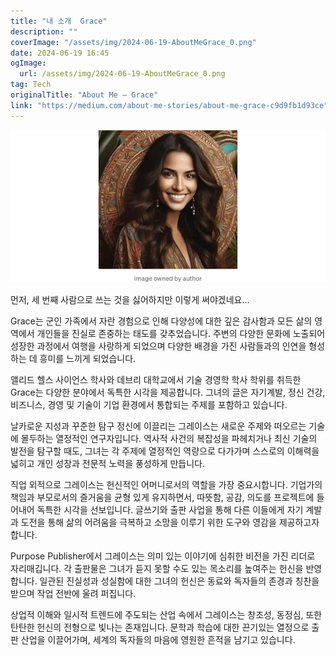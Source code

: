 ```yaml
---
title: "내 소개  Grace"
description: ""
coverImage: "/assets/img/2024-06-19-AboutMeGrace_0.png"
date: 2024-06-19 16:45
ogImage: 
  url: /assets/img/2024-06-19-AboutMeGrace_0.png
tag: Tech
originalTitle: "About Me — Grace"
link: "https://medium.com/about-me-stories/about-me-grace-c9d9fb1d93ce"
---
```



![Grace's profile picture](/assets/img/2024-06-19-AboutMeGrace_0.png)

먼저, 세 번째 사람으로 쓰는 것을 싫어하지만 이렇게 써야겠네요...

Grace는 군인 가족에서 자란 경험으로 인해 다양성에 대한 깊은 감사함과 모든 삶의 영역에서 개인들을 진실로 존중하는 태도를 갖추었습니다. 주변의 다양한 문화에 노출되어 성장한 과정에서 여행을 사랑하게 되었으며 다양한 배경을 가진 사람들과의 인연을 형성하는 데 흥미를 느끼게 되었습니다.

앨리드 헬스 사이언스 학사와 데브리 대학교에서 기술 경영학 학사 학위를 취득한 Grace는 다양한 분야에서 독특한 시각을 제공합니다. 그녀의 글은 자기계발, 정신 건강, 비즈니스, 경영 및 기술이 기업 환경에서 통합되는 주제를 포함하고 있습니다.

<div class="content-ad"></div>

날카로운 지성과 꾸준한 탐구 정신에 이끌리는 그레이스는 새로운 주제와 떠오르는 기술에 몰두하는 열정적인 연구자입니다. 역사적 사건의 복잡성을 파헤치거나 최신 기술의 발전을 탐구할 때도, 그녀는 각 주제에 열정적인 역량으로 다가가며 스스로의 이해력을 넓히고 개인 성장과 전문적 노력을 풍성하게 만듭니다.

직업 외적으로 그레이스는 헌신적인 어머니로서의 역할을 가장 중요시합니다. 기업가의 책임과 부모로서의 즐거움을 균형 있게 유지하면서, 따뜻함, 공감, 의도를 프로젝트에 들어내어 독특한 시각을 선보입니다. 글쓰기와 출판 사업을 통해 다른 이들에게 자기 계발과 도전을 통해 삶의 어려움을 극복하고 소망을 이루기 위한 도구와 영감을 제공하고자 합니다.

Purpose Publisher에서 그레이스는 의미 있는 이야기에 심취한 비전을 가진 리더로 자리매깁니다. 각 출판물은 그녀가 듣지 못할 수도 있는 목소리를 높여주는 헌신을 반영합니다. 일관된 진실성과 성실함에 대한 그녀의 헌신은 동료와 독자들의 존경과 칭찬을 받으며 작업 전반에 울려 퍼집니다.

상업적 이해와 일시적 트렌드에 주도되는 산업 속에서 그레이스는 창조성, 동정심, 또한 탄탄한 헌신의 전형으로 빛나는 존재입니다. 문학과 학습에 대한 끈기있는 열정으로 출판 산업을 이끌어가며, 세계의 독자들의 마음에 영원한 흔적을 남기고 있습니다.
